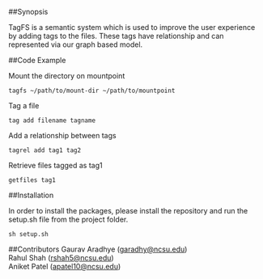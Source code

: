 
##Synopsis

TagFS is a semantic system which is used to improve the user experience by adding tags to the files. These tags have relationship and can represented via our graph based model.

##Code Example

Mount the directory on mountpoint

<code>tagfs ~/path/to/mount-dir ~/path/to/mountpoint</code>

Tag a file

<code>tag add filename tagname</code>

Add a relationship between tags

<code>tagrel add tag1 tag2</code> 

Retrieve files tagged as tag1

<code>getfiles tag1</code>


##Installation

In order to install the packages, please install the repository and run the setup.sh file from the project folder.

<code>sh setup.sh</code>


##Contributors
Gaurav Aradhye (garadhy@ncsu.edu)<br>
Rahul Shah (rshah5@ncsu.edu)<br>
Aniket Patel (apatel10@ncsu.edu)
